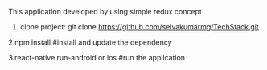
This application developed by using simple redux concept

1. clone project:
git clone https://github.com/selvakumarmg/TechStack.git

2.npm install
#install and update the dependency

3.react-native run-android or ios
#run the application

